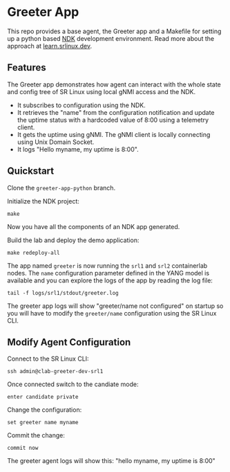 # Greeter App
This repo provides a base agent, the Greeter app and a Makefile for setting up a python based [NDK](https://learn.srlinux.dev/ndk/intro/) development environment. Read more about the approach at [learn.srlinux.dev](https://learn.srlinux.dev/ndk/guide/env/python/).

## Features
The Greeter app demonstrates how agent can interact with the whole state and config tree of SR Linux using local gNMI access and the NDK.
- It subscribes to configuration using the NDK.
- It retrieves the "name" from the configuration notification and update the uptime status with a hardcoded value of 8:00 using a telemetry client.
- It gets the uptime using gNMI. The gNMI client is locally connecting using Unix Domain Socket.
- It logs "Hello myname, my uptime is 8:00"​. 

## Quickstart
Clone the `greeter-app-python` branch.

Initialize the NDK project:
```console
make
```
Now you have all the components of an NDK app generated.

Build the lab and deploy the demo application:
```console
make redeploy-all
```
The app named `greeter` is now running the `srl1` and `srl2` containerlab nodes. The `name` configuration parameter defined in the YANG model is available and you can explore the logs of the app by reading the log file:
```console
tail -f logs/srl1/stdout/greeter.log
```
The greeter app logs will show "greeter/name not configured" on startup so you will have to modify the `greeter/name` configuration using the SR Linux CLI. 

## Modify Agent Configuration
Connect to the SR Linux CLI:
```console
ssh admin@clab-greeter-dev-srl1
```
Once connected switch to the candiate mode:
```console
enter candidate private
```
Change the configuration:
```console
set greeter name myname
```
Commit the change:
```console
commit now
```
The greeter agent logs will show this: "hello myname, my uptime is 8:00"
